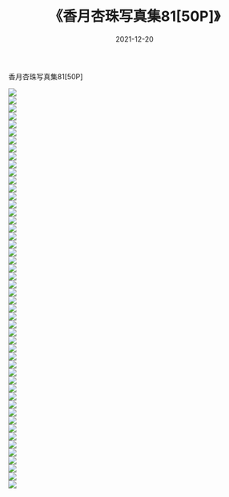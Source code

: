 ﻿---
layout: post
title:  《香月杏珠写真集81[50P]》
date:   2021-12-20
img: http://pic.660000.xyz/1:/性感/2021/香月杏珠写真集81[50P]/000.jpg
categories: [美女, 清纯, 唯美]
---

香月杏珠写真集81[50P]

  ![](http://pic.660000.xyz/1:/性感/2021/香月杏珠写真集81[50P]/001.jpg) <br> ![](http://pic.660000.xyz/1:/性感/2021/香月杏珠写真集81[50P]/002.jpg) <br> ![](http://pic.660000.xyz/1:/性感/2021/香月杏珠写真集81[50P]/003.jpg) <br> ![](http://pic.660000.xyz/1:/性感/2021/香月杏珠写真集81[50P]/004.jpg) <br> ![](http://pic.660000.xyz/1:/性感/2021/香月杏珠写真集81[50P]/005.jpg) <br> ![](http://pic.660000.xyz/1:/性感/2021/香月杏珠写真集81[50P]/006.jpg) <br> ![](http://pic.660000.xyz/1:/性感/2021/香月杏珠写真集81[50P]/007.jpg) <br> ![](http://pic.660000.xyz/1:/性感/2021/香月杏珠写真集81[50P]/008.jpg) <br> ![](http://pic.660000.xyz/1:/性感/2021/香月杏珠写真集81[50P]/009.jpg) <br> ![](http://pic.660000.xyz/1:/性感/2021/香月杏珠写真集81[50P]/010.jpg) <br> ![](http://pic.660000.xyz/1:/性感/2021/香月杏珠写真集81[50P]/011.jpg) <br> ![](http://pic.660000.xyz/1:/性感/2021/香月杏珠写真集81[50P]/012.jpg) <br> ![](http://pic.660000.xyz/1:/性感/2021/香月杏珠写真集81[50P]/013.jpg) <br> ![](http://pic.660000.xyz/1:/性感/2021/香月杏珠写真集81[50P]/014.jpg) <br> ![](http://pic.660000.xyz/1:/性感/2021/香月杏珠写真集81[50P]/015.jpg) <br> ![](http://pic.660000.xyz/1:/性感/2021/香月杏珠写真集81[50P]/016.jpg) <br> ![](http://pic.660000.xyz/1:/性感/2021/香月杏珠写真集81[50P]/017.jpg) <br> ![](http://pic.660000.xyz/1:/性感/2021/香月杏珠写真集81[50P]/018.jpg) <br> ![](http://pic.660000.xyz/1:/性感/2021/香月杏珠写真集81[50P]/019.jpg) <br> ![](http://pic.660000.xyz/1:/性感/2021/香月杏珠写真集81[50P]/020.jpg) <br> ![](http://pic.660000.xyz/1:/性感/2021/香月杏珠写真集81[50P]/021.jpg) <br> ![](http://pic.660000.xyz/1:/性感/2021/香月杏珠写真集81[50P]/022.jpg) <br> ![](http://pic.660000.xyz/1:/性感/2021/香月杏珠写真集81[50P]/023.jpg) <br> ![](http://pic.660000.xyz/1:/性感/2021/香月杏珠写真集81[50P]/024.jpg) <br> ![](http://pic.660000.xyz/1:/性感/2021/香月杏珠写真集81[50P]/025.jpg) <br> ![](http://pic.660000.xyz/1:/性感/2021/香月杏珠写真集81[50P]/026.jpg) <br> ![](http://pic.660000.xyz/1:/性感/2021/香月杏珠写真集81[50P]/027.jpg) <br> ![](http://pic.660000.xyz/1:/性感/2021/香月杏珠写真集81[50P]/028.jpg) <br> ![](http://pic.660000.xyz/1:/性感/2021/香月杏珠写真集81[50P]/029.jpg) <br> ![](http://pic.660000.xyz/1:/性感/2021/香月杏珠写真集81[50P]/030.jpg) <br> ![](http://pic.660000.xyz/1:/性感/2021/香月杏珠写真集81[50P]/031.jpg) <br> ![](http://pic.660000.xyz/1:/性感/2021/香月杏珠写真集81[50P]/032.jpg) <br> ![](http://pic.660000.xyz/1:/性感/2021/香月杏珠写真集81[50P]/033.jpg) <br> ![](http://pic.660000.xyz/1:/性感/2021/香月杏珠写真集81[50P]/034.jpg) <br> ![](http://pic.660000.xyz/1:/性感/2021/香月杏珠写真集81[50P]/035.jpg) <br> ![](http://pic.660000.xyz/1:/性感/2021/香月杏珠写真集81[50P]/036.jpg) <br> ![](http://pic.660000.xyz/1:/性感/2021/香月杏珠写真集81[50P]/037.jpg) <br> ![](http://pic.660000.xyz/1:/性感/2021/香月杏珠写真集81[50P]/038.jpg) <br> ![](http://pic.660000.xyz/1:/性感/2021/香月杏珠写真集81[50P]/039.jpg) <br> ![](http://pic.660000.xyz/1:/性感/2021/香月杏珠写真集81[50P]/040.jpg) <br> ![](http://pic.660000.xyz/1:/性感/2021/香月杏珠写真集81[50P]/041.jpg) <br> ![](http://pic.660000.xyz/1:/性感/2021/香月杏珠写真集81[50P]/042.jpg) <br> ![](http://pic.660000.xyz/1:/性感/2021/香月杏珠写真集81[50P]/043.jpg) <br> ![](http://pic.660000.xyz/1:/性感/2021/香月杏珠写真集81[50P]/044.jpg) <br> ![](http://pic.660000.xyz/1:/性感/2021/香月杏珠写真集81[50P]/045.jpg) <br> ![](http://pic.660000.xyz/1:/性感/2021/香月杏珠写真集81[50P]/046.jpg) <br> ![](http://pic.660000.xyz/1:/性感/2021/香月杏珠写真集81[50P]/047.jpg) <br> ![](http://pic.660000.xyz/1:/性感/2021/香月杏珠写真集81[50P]/048.jpg) <br> ![](http://pic.660000.xyz/1:/性感/2021/香月杏珠写真集81[50P]/049.jpg) <br> ![](http://pic.660000.xyz/1:/性感/2021/香月杏珠写真集81[50P]/050.jpg) <br>